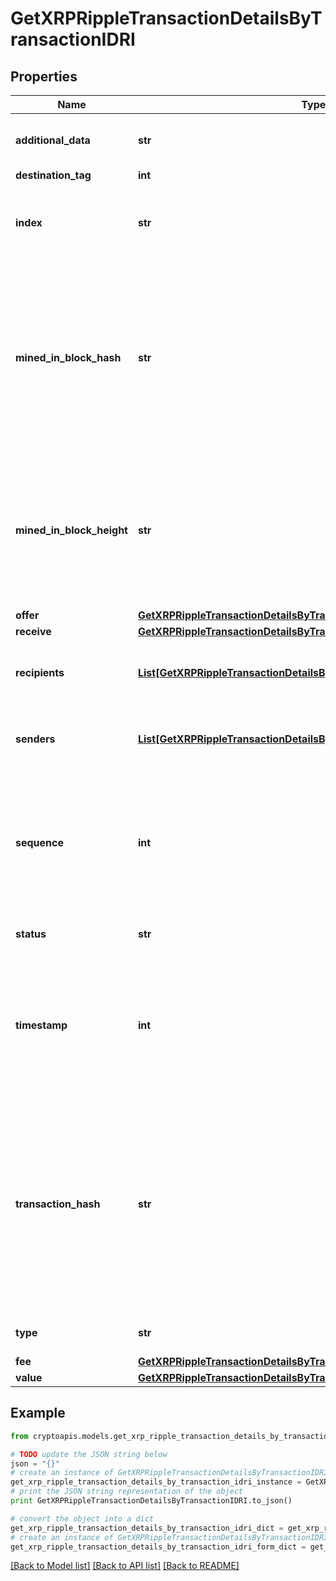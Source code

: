 # GetXRPRippleTransactionDetailsByTransactionIDRI


## Properties
Name | Type | Description | Notes
------------ | ------------- | ------------- | -------------
**additional_data** | **str** | Represents additional data that may be needed. | 
**destination_tag** | **int** |  | [optional] 
**index** | **str** | Defines the index of the transaction, i.e. the consecutive place it takes in the blockchain. | 
**mined_in_block_hash** | **str** | Represents the hash of the block where this transaction was mined/confirmed for first time. The hash is defined as a cryptographic digital fingerprint made by hashing the block header twice through the SHA256 algorithm. | 
**mined_in_block_height** | **str** | Represents the hight of the block where this transaction was mined/confirmed for first time. The height is defined as the number of blocks in the blockchain preceding this specific block. | 
**offer** | [**GetXRPRippleTransactionDetailsByTransactionIDRIOffer**](GetXRPRippleTransactionDetailsByTransactionIDRIOffer.md) |  | 
**receive** | [**GetXRPRippleTransactionDetailsByTransactionIDRIReceive**](GetXRPRippleTransactionDetailsByTransactionIDRIReceive.md) |  | 
**recipients** | [**List[GetXRPRippleTransactionDetailsByTransactionIDRIRecipientsInner]**](GetXRPRippleTransactionDetailsByTransactionIDRIRecipientsInner.md) | Represents an object of addresses that receive the transactions. | 
**senders** | [**List[GetXRPRippleTransactionDetailsByTransactionIDRISendersInner]**](GetXRPRippleTransactionDetailsByTransactionIDRISendersInner.md) | Represents an object of addresses that provide the funds. | 
**sequence** | **int** | Defines the transaction input&#39;s sequence as an integer, which is is used when transactions are replaced with newer versions before LockTime. | 
**status** | **str** | Defines the status of the transaction. | [optional] 
**timestamp** | **int** | Defines the exact date/time in Unix Timestamp when this transaction was mined, confirmed or first seen in Mempool, if it is unconfirmed. | 
**transaction_hash** | **str** | Represents the same as &#x60;transactionId&#x60; for account-based protocols like Ethereum, while it could be different in UTXO-based protocols like Bitcoin. E.g., in UTXO-based protocols &#x60;hash&#x60; is different from &#x60;transactionId&#x60; for SegWit transactions. | 
**type** | **str** | Defines the type of the transaction. | 
**fee** | [**GetXRPRippleTransactionDetailsByTransactionIDRIFee**](GetXRPRippleTransactionDetailsByTransactionIDRIFee.md) |  | 
**value** | [**GetXRPRippleTransactionDetailsByTransactionIDRIValue**](GetXRPRippleTransactionDetailsByTransactionIDRIValue.md) |  | 

## Example

```python
from cryptoapis.models.get_xrp_ripple_transaction_details_by_transaction_idri import GetXRPRippleTransactionDetailsByTransactionIDRI

# TODO update the JSON string below
json = "{}"
# create an instance of GetXRPRippleTransactionDetailsByTransactionIDRI from a JSON string
get_xrp_ripple_transaction_details_by_transaction_idri_instance = GetXRPRippleTransactionDetailsByTransactionIDRI.from_json(json)
# print the JSON string representation of the object
print GetXRPRippleTransactionDetailsByTransactionIDRI.to_json()

# convert the object into a dict
get_xrp_ripple_transaction_details_by_transaction_idri_dict = get_xrp_ripple_transaction_details_by_transaction_idri_instance.to_dict()
# create an instance of GetXRPRippleTransactionDetailsByTransactionIDRI from a dict
get_xrp_ripple_transaction_details_by_transaction_idri_form_dict = get_xrp_ripple_transaction_details_by_transaction_idri.from_dict(get_xrp_ripple_transaction_details_by_transaction_idri_dict)
```
[[Back to Model list]](../README.md#documentation-for-models) [[Back to API list]](../README.md#documentation-for-api-endpoints) [[Back to README]](../README.md)


